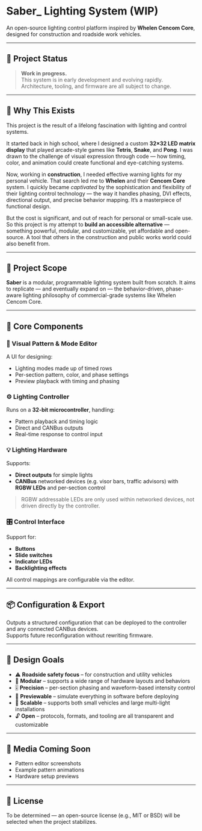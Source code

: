 # Saber_ Lighting System (WIP)  
An open-source lighting control platform inspired by **Whelen Cencom Core**, designed for construction and roadside work vehicles.

---

## 🚧 Project Status

> **Work in progress.**  
> This system is in early development and evolving rapidly.  
> Architecture, tooling, and firmware are all subject to change.

---

## 🧠 Why This Exists

This project is the result of a lifelong fascination with lighting and control systems.

It started back in high school, where I designed a custom **32×32 LED matrix display** that played arcade-style games like **Tetris**, **Snake**, and **Pong**. I was drawn to the challenge of visual expression through code — how timing, color, and animation could create functional and eye-catching systems.

Now, working in **construction**, I needed effective warning lights for my personal vehicle. That search led me to **Whelen** and their **Cencom Core** system. I quickly became *captivated* by the sophistication and flexibility of their lighting control technology — the way it handles phasing, DVI effects, directional output, and precise behavior mapping. It’s a masterpiece of functional design.

But the cost is significant, and out of reach for personal or small-scale use. So this project is my attempt to **build an accessible alternative** — something powerful, modular, and customizable, yet affordable and open-source. A tool that others in the construction and public works world could also benefit from.

---

## 🧩 Project Scope

**Saber** is a modular, programmable lighting system built from scratch. It aims to replicate — and eventually expand on — the behavior-driven, phase-aware lighting philosophy of commercial-grade systems like Whelen Cencom Core.

---

## 🔧 Core Components

### 🎨 Visual Pattern & Mode Editor

A UI for designing:
- Lighting modes made up of timed rows
- Per-section pattern, color, and phase settings
- Preview playback with timing and phasing

### ⚙️ Lighting Controller

Runs on a **32-bit microcontroller**, handling:
- Pattern playback and timing logic
- Direct and CANBus outputs
- Real-time response to control input

### 💡 Lighting Hardware

Supports:
- **Direct outputs** for simple lights
- **CANBus** networked devices (e.g. visor bars, traffic advisors) with **RGBW LEDs** and per-section control

> RGBW addressable LEDs are only used within networked devices, not driven directly by the controller.

### 🎛️ Control Interface

Support for:
- **Buttons**
- **Slide switches**
- **Indicator LEDs**
- **Backlighting effects**

All control mappings are configurable via the editor.

---

## 📦 Configuration & Export

Outputs a structured configuration that can be deployed to the controller and any connected CANBus devices.  
Supports future reconfiguration without rewriting firmware.

---

## 🧭 Design Goals

- ⚠️ **Roadside safety focus** – for construction and utility vehicles  
- 🧩 **Modular** – supports a wide range of hardware layouts and behaviors  
- 🎚️ **Precision** – per-section phasing and waveform-based intensity control  
- 🧪 **Previewable** – simulate everything in software before deploying  
- 📡 **Scalable** – supports both small vehicles and large multi-light installations  
- 🔓 **Open** – protocols, formats, and tooling are all transparent and customizable  

---

## 📸 Media Coming Soon

- Pattern editor screenshots  
- Example pattern animations  
- Hardware setup previews  

---

## 📜 License

To be determined — an open-source license (e.g., MIT or BSD) will be selected when the project stabilizes.

